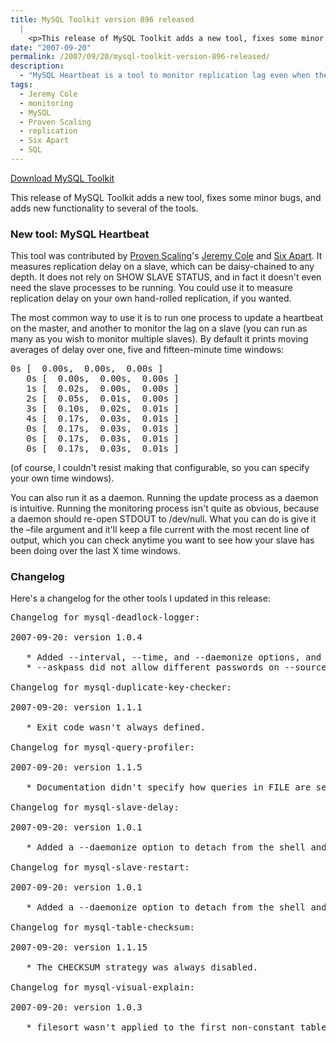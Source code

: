 ```yaml
---
title: MySQL Toolkit version 896 released
  |
    <p>This release of MySQL Toolkit adds a new tool, fixes some minor bugs, and adds new functionality to several of the tools.</p>
date: "2007-09-20"
permalink: /2007/09/20/mysql-toolkit-version-896-released/
description:
  - "MySQL Heartbeat is a tool to monitor replication lag even when the slave isn't running."
tags:
  - Jeremy Cole
  - monitoring
  - MySQL
  - Proven Scaling
  - replication
  - Six Apart
  - SQL
---
```

<p class="download">
  <a href="http://code.google.com/p/maatkit/">Download MySQL Toolkit</a>
</p>

This release of MySQL Toolkit adds a new tool, fixes some minor bugs, and adds new functionality to several of the tools.

### New tool: MySQL Heartbeat

This tool was contributed by [Proven Scaling][1]'s [Jeremy Cole][2] and [Six Apart][3]. It measures replication delay on a slave, which can be daisy-chained to any depth. It does not rely on SHOW SLAVE STATUS, and in fact it doesn't even need the slave processes to be running. You could use it to measure replication delay on your own hand-rolled replication, if you wanted.

The most common way to use it is to run one process to update a heartbeat on the master, and another to monitor the lag on a slave (you can run as many as you wish to monitor multiple slaves). By default it prints moving averages of delay over one, five and fifteen-minute time windows:

<pre>0s [  0.00s,  0.00s,  0.00s ]
   0s [  0.00s,  0.00s,  0.00s ]
   1s [  0.02s,  0.00s,  0.00s ]
   2s [  0.05s,  0.01s,  0.00s ]
   3s [  0.10s,  0.02s,  0.01s ]
   4s [  0.17s,  0.03s,  0.01s ]
   0s [  0.17s,  0.03s,  0.01s ]
   0s [  0.17s,  0.03s,  0.01s ]
   0s [  0.17s,  0.03s,  0.01s ]</pre>

(of course, I couldn't resist making that configurable, so you can specify your own time windows).

You can also run it as a daemon. Running the update process as a daemon is intuitive. Running the monitoring process isn't quite as obvious, because a daemon should re-open STDOUT to /dev/null. What you can do is give it the &#8211;file argument and it'll keep a file current with the most recent line of output, which you can check anytime you want to see how your slave has been doing over the last X time windows.

### Changelog

Here's a changelog for the other tools I updated in this release:

<pre>Changelog for mysql-deadlock-logger:

2007-09-20: version 1.0.4

   * Added --interval, --time, and --daemonize options, and signal handling.
   * --askpass did not allow different passwords on --source and --dest.

Changelog for mysql-duplicate-key-checker:

2007-09-20: version 1.1.1

   * Exit code wasn't always defined.

Changelog for mysql-query-profiler:

2007-09-20: version 1.1.5

   * Documentation didn't specify how queries in FILE are separated.

Changelog for mysql-slave-delay:

2007-09-20: version 1.0.1

   * Added a --daemonize option to detach from the shell and run in the background.

Changelog for mysql-slave-restart:

2007-09-20: version 1.0.1

   * Added a --daemonize option to detach from the shell and run in the background.

Changelog for mysql-table-checksum:

2007-09-20: version 1.1.15

   * The CHECKSUM strategy was always disabled.

Changelog for mysql-visual-explain:

2007-09-20: version 1.0.3

   * filesort wasn't applied to the first non-constant table.</pre>

 [1]: http://provenscaling.com/
 [2]: http://jcole.us/
 [3]: http://www.sixapart.com/
